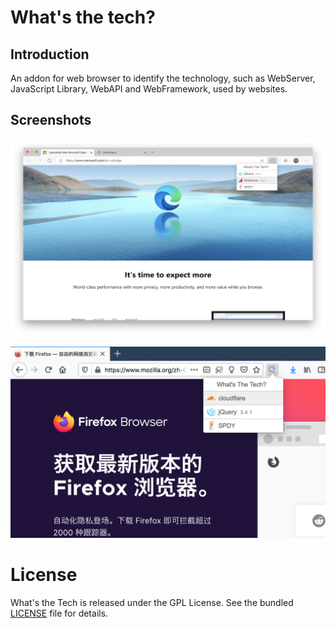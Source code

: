 # What's the tech?

## Introduction

An addon for web browser to identify the technology, such as WebServer, JavaScript Library, WebAPI and WebFramework, used by websites.

## Screenshots

![What's the Tech?](./screenshots/edge.png)

![What's the Tech?](./screenshots/firefox.png)

# License

What's the Tech is released under the GPL License. See the bundled [LICENSE](./LICENSE) file for details.
